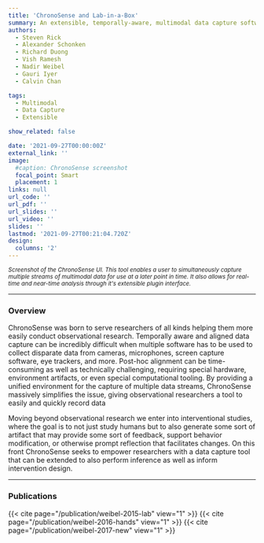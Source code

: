 ```yaml
---
title: 'ChronoSense and Lab-in-a-Box'
summary: An extensible, temporally-aware, multimodal data capture software tool.
authors: 
  - Steven Rick
  - Alexander Schonken
  - Richard Duong
  - Vish Ramesh
  - Nadir Weibel
  - Gauri Iyer
  - Calvin Chan

tags:
  - Multimodal
  - Data Capture
  - Extensible

show_related: false

date: '2021-09-27T00:00:00Z'
external_link: ''
image:
  #caption: ChronoSense screenshot
  focal_point: Smart
  placement: 1
links: null
url_code: ''
url_pdf: ''
url_slides: ''
url_video: ''
slides: ''
lastmod: '2021-09-27T00:21:04.720Z'
design:
  columns: '2'
---
```


<small> *Screenshot of the ChronoSense UI. This tool enables a user to simultaneously capture multiple streams of multimodal data for use at a later point in time. It also allows for real-time and near-time analysis through it's extensible plugin interface.*</small>

------

### Overview

ChronoSense was born to serve researchers of all kinds helping them more easily conduct observational research. Temporally aware and aligned data capture can be incredibly difficult when multiple software has to be used to collect disparate data from cameras, microphones, screen capture software, eye trackers, and more. Post-hoc alignment can be time-consuming as well as technically challenging, requiring special hardware, environment artifacts, or even special computational tooling. By providing a unified environment for the capture of multiple data streams, ChronoSense massively simplifies the issue, giving observational researchers a tool to easily and quickly record data

Moving beyond observational research we enter into interventional studies, where the goal is to not just study humans but to also generate some sort of artifact that may provide some sort of feedback, support behavior modification, or otherwise prompt reflection that facilitates changes. On this front ChronoSense seeks to empower researchers with a data capture tool that can be extended to also perform inference as well as inform intervention design.

------

### Publications

{{< cite page="/publication/weibel-2015-lab" view="1" >}}
{{< cite page="/publication/weibel-2016-hands" view="1" >}}
{{< cite page="/publication/weibel-2017-new" view="1" >}}

